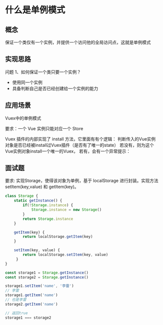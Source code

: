 <!--
 * @Author: nongqi
-->
# 什么是单例模式
## 概念
保证一个类仅有一个实例，并提供一个访问他的全局访问点，这就是单例模式
## 实现思路
问题
1、如何保证一个类只要一个实例？

- 使用同一个实例
- 具备判断自己是否已经创建给一个实例的能力

## 应用场景
Vuex中的单例模式

要求：一个 Vue 实例只能对应一个 Store

Vuex 插件的内部实现了 install 方法，它里面有有个逻辑：
判断传入的Vue实例对象是否已经被install过Vuex插件（是否有了唯一的state）
若没有，则为这个Vue实例对象install一个唯一的Vuex，
若有，会有一个异常提示：

## 面试题
要求: 实现Storage，使得该对象为单例，基于 localStorage 进行封装。实现方法 setItem(key,value) 和 getItem(key)。
```js
class Storage {
    static getInstance() {
        if(!Storage.instance) {
            Storage.instance = new Storage()
        }
        return Storage.instance
    }

    getItem(key) {
        return localStorage.getItem(key)
    }

    setItem(key, value) {
        return localStorage.setItem(key, value)
     }
}

const storage1 = Storage.getInstance()
const storage2 = Storage.getInstance()

storage1.setItem('name', '李雷')
// 李雷
storage1.getItem('name')
// 也是李雷
storage2.getItem('name')

// 返回true
storage1 === storage2
```


